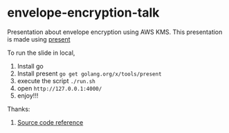 # envelope-encryption-talk
Presentation about envelope encryption using AWS KMS. This presentation is made using [present](https://godoc.org/golang.org/x/tools/present)

To run the slide in local,

1. Install go
2. Install present `go get golang.org/x/tools/present`
3. execute the script `./run.sh`
4. open `http://127.0.0.1:4000/`
5. enjoy!!!

Thanks:
 1. [Source code reference](https://gist.github.com/fuzzyami/f3a7231037166117a6fef9607960aee7)